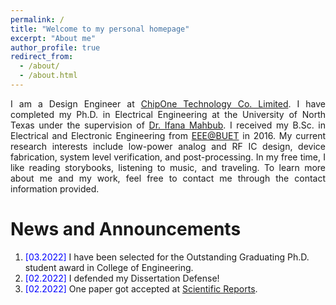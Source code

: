```yaml
---
permalink: /
title: "Welcome to my personal homepage"
excerpt: "About me"
author_profile: true
redirect_from: 
  - /about/
  - /about.html
---
```


<p align="justify">
I am a Design Engineer at <a href="http://en.chiponeic.com/">ChipOne Technology Co. Limited</a>. I have completed my Ph.D. in Electrical Engineering at the University of North Texas under the supervision of <a href="https://electrical.engineering.unt.edu/people/ifana-mahbub">Dr. Ifana Mahbub</a>. I received my B.Sc. in Electrical and Electronic Engineering from <a href="https://eee.buet.ac.bd//">EEE@BUET</a> in 2016. My current research interests include low-power analog and RF IC design, device fabrication, system level verification, and post-processing. In my free time, I like reading storybooks, listening to music, and traveling. To learn more about me and my work, feel free to contact me through the contact information provided.
</p>

<!--
<p align="justify">
  <b><font color="red">I am currently looking for full time research position in industry.</font></b>
</p>
-->

News and Announcements
======
1. <span style="color:blue">[03.2022] </span> I have been selected for the Outstanding Graduating Ph.D. student award in College of Engineering.
1. <span style="color:blue">[02.2022] </span> I defended my Dissertation Defense!
1. <span style="color:blue">[02.2022] </span> One paper got accepted at [Scientific Reports](https://www.nature.com/articles/s41598-022-07631-4).




